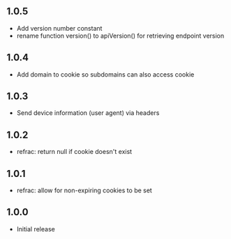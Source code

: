 ## 1.0.5

* Add version number constant
* rename function version() to apiVersion() for retrieving endpoint version

## 1.0.4

* Add domain to cookie so subdomains can also access cookie

## 1.0.3

* Send device information (user agent) via headers

## 1.0.2

* refrac: return null if cookie doesn't exist

## 1.0.1

* refrac: allow for non-expiring cookies to be set

## 1.0.0

* Initial release

